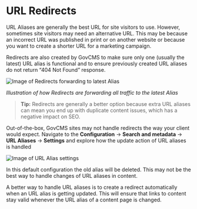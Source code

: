 # URL Redirects

URL Aliases are generally the best URL for site visitors to use. However, sometimes site visitors may need an alternative URL. This may be because an incorrect URL was published in print or on another website or because you want to create a shorter URL for a marketing campaign.

Redirects are also created by GovCMS to make sure only one (usually the latest) URL alias is functional and to ensure previously created URL aliases do not return “404 Not Found” response.

![Image of Redirects forwarding to latest Alias](../.gitbook/assets/155.png)

_Illustration of how Redirects are forwarding all traffic to the latest Alias_

> **Tip:** Redirects are generally a better option because extra URL aliases can mean you end up with duplicate content issues, which has a negative impact on SEO.

Out-of-the-box, GovCMS sites may not handle redirects the way your client would expect. Navigate to the **Configuration** → **Search and metadata** → **URL Aliases** → **Settings** and explore how the update action of URL aliases is handled

![Image of URL Alias settings](../.gitbook/assets/156.png)

In this default configuration the old alias will be deleted. This may not be the best way to handle changes of URL aliases in content.

A better way to handle URL aliases is to create a redirect automatically when an URL alias is getting updated. This will ensure that links to content stay valid whenever the URL alias of a content page is changed.
